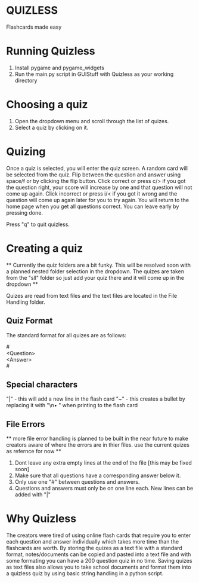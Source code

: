 # QUIZLESS
Flashcards made easy

# Running Quizless
1. Install pygame and pygame_widgets
2. Run the main.py script in GUIStuff with Quizless as your working directory

# Choosing a quiz
1. Open the dropdown menu and scroll through the list of quizes.
2. Select a quiz by clicking on it.

# Quizing
Once a quiz is selected, you will enter the quiz screen. A random card will be selected from the quiz. Flip between the question and answer using space/f or by clicking the flip button. Click correct or press c/> if you got the question right, your score will increase by one and that question will not come up again. Click incorrect or press i/< if you got it wrong and the question will come up again later for you to try again. You will return to the home page when you get all questions correct. You can leave early by pressing done.

Press "q" to quit quizless.

# Creating a quiz
\*\* Currently the quiz folders are a bit funky. This will be resolved soon with a planned nested folder selection in the dropdown. The quizes are taken from the "sll" folder so just add your quiz there and it will come up in the dropdown \*\*

Quizes are read from text files and the text files are located in the File Handling folder. 

## Quiz Format
The standard format for all quizes are as follows:

\#\
\<Question\>\
\<Answer\>\
\#

## Special characters
"|" - this will add a new line in the flash card
"~" - this creates a bullet by replacing it with "\n• " when printing to the flash card

## File Errors
\*\* more file error handling is planned to be built in the near future to make creators aware of where the errors are in thier files. use the current quizes as refernce for now \*\*

1. Dont leave any extra empty lines at the end of the file [this may be fixed soon]
2. Make sure that all questions have a corresponding answer below it.
3. Only use one "#" between questions and answers.
4. Questions and answers must only be on one line each. New lines can be added with "|"

# Why Quizless
The creators were tired of using online flash cards that require you to enter each question and answer individually which takes more time than the flashcards are worth. By storing the quizes as a text file with a standard format, notes/documents can be copied and pasted into a text file and with some formating you can have a 200 question quiz in no time. Saving quizes as text files also allows you to take school documents and format them into a quizless quiz by using basic string handling in a python script.
